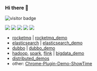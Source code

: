 ### Hi there 👋

<!-- ![daidai21 github stats](https://github-readme-stats.vercel.app/api?username=daidai21&&show_icons=true&&title_color=0366d6&&icon_color=0366d6) -->

<!-- ![Top Lang](https://github-readme-stats.vercel.app/api/top-langs/?username=daidai21&layout=compact&hide=jupyter%20notebook,html) -->

<img src="https://visitor-badge.laobi.icu/badge?page_id=daidai21.daidai21" alt="visitor badge"/> 


![](https://github-profile-summary-cards.vercel.app/api/cards/profile-details?username=daidai21&theme=github)
![](https://github-profile-summary-cards.vercel.app/api/cards/repos-per-language?username=daidai21&theme=github)
![](https://github-profile-summary-cards.vercel.app/api/cards/most-commit-language?username=daidai21&theme=github)
![](https://github-profile-summary-cards.vercel.app/api/cards/stats?username=daidai21&theme=github)
![](https://github-profile-summary-cards.vercel.app/api/cards/productive-time?username=daidai21&theme=github)

* [rocketmq](https://github.com/daidai21/rocketmq) | [rocketmq_demo](https://github.com/daidai21/rocketmq_demo)
* [elasticsearch](https://github.com/daidai21/elasticsearch) | [elasticsearch_demo](https://github.com/daidai21/elasticsearch_demo)
* [dubbo](https://github.com/daidai21/dubbo) | [dubbo_demo](https://github.com/daidai21/dubbo_demo)
* [hadoop](https://github.com/apache/hadoop), [spark](https://github.com/apache/spark), [flink](https://github.com/apache/flink) | [bigdata_demo](https://github.com/daidai21/bigdata_demo)
* [distributed_demos](https://github.com/daidai21/distributed_demos)
* other: [Chrome-Plugin-Demo-ShowTime](https://github.com/daidai21/Chrome-Plugin-Demo-ShowTime)

